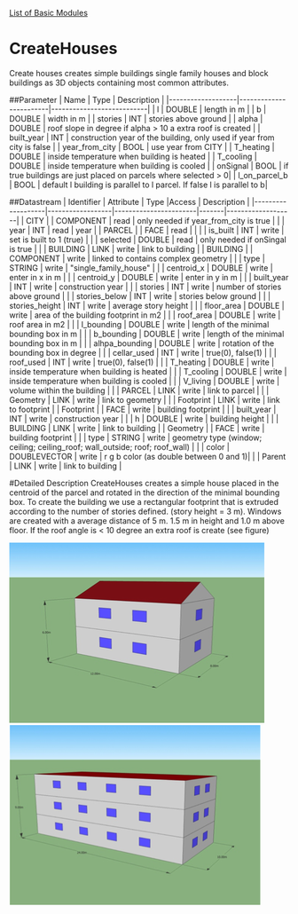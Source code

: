 [List of Basic Modules](List_of_Basic_Modules.md)

# CreateHouses

Create houses creates simple buildings single family houses and block buildings as 3D objects containing most common attributes.

##Parameter
|        Name       |          Type          |       Description         | 
|-------------------|------------------------|---------------------------|
| l   | DOUBLE | length in m        |
| b   | DOUBLE | width in m        |
| stories   | INT | stories above ground      |
| alpha   | DOUBLE | roof slope in degree if alpha > 10 a extra roof is created |
| built_year   | INT | construction year of the building, only used if year from city is false |
| year_from_city   | BOOL | use year from CITY |
| T_heating   | DOUBLE | inside temperature when building is heated |
| T_cooling   | DOUBLE | inside temperature when building is cooled |
| onSignal   | BOOL | if true buildings are just placed on parcels where selected > 0|
| l_on_parcel_b   | BOOL | default l building is parallel to l parcel. If false l is parallel to b|

##Datastream
|     Identifier    |     Attribute    |      Type             |Access |    Description    |
|-------------------|------------------|-----------------------|-------|-------------------|
| CITY 				|                  | COMPONENT   | read  | only needed if year_from_city is true |
|                   | year  | INT | read | year |
| PARCEL 			|   | FACE   | read  | |
|                   | is_built  | INT | write | set is built to 1 (true) |
|                   | selected  | DOUBLE | read | only needed if onSingal is true |
|                   | BUILDING  | LINK | write |  link to building |
| BUILDING 			|   | COMPONENT   | write  | linked to contains complex geometry |
|                   | type  | STRING | write | "single_family_house" |
|                   | centroid_x  | DOUBLE | write | enter in x in m |
|                   | centroid_y  | DOUBLE | write | enter in y in m |
|                   | built_year  | INT | write | construction year |
|                   | stories  | INT | write | number of stories above ground |
|                   | stories_below  | INT | write | stories below ground |
|                   | stories_height  | INT | write | average story height |
|                   | floor_area  | DOUBLE | write | area of the building footprint in m2 |
|                   | roof_area  | DOUBLE | write | roof area in m2 |
|                   | l_bounding  | DOUBLE | write | length of the minimal bounding box in m |
|                   | b_bounding  | DOUBLE | write | length of the minimal bounding box in m |
|                   | alhpa_bounding  | DOUBLE | write | rotation of the bounding box in degree |
|                   | cellar_used  | INT | write |  true(0), false(1)  |
|                   | roof_used  | INT | write |  true(0), false(1)  |
|                   | T_heating  | DOUBLE | write |  inside temperature when building is heated |
|                   | T_cooling  | DOUBLE | write |  inside temperature when building is cooled |
|                   | V_living  | DOUBLE | write |  volume within the building |
|                   | PARCEL  | LINK | write |  link to parcel |
|                   | Geometry  | LINK | write |  link to geometry |
|                   | Footprint  | LINK | write |  link to footprint |
| Footprint 		|   | FACE   | write  | building footprint |
|                   | built_year  | INT | write | construction year |
|                   | h  | DOUBLE | write | building height |
|                   | BUILDING  | LINK | write | link to building |
| Geometry 			|   | FACE   | write  | building footprint |
|                   | type  | STRING | write | geometry type (window; ceiling; ceiling_roof; wall_outside; roof; roof_wall) |
|                   | color | DOUBLEVECTOR | write | r g b color (as double between 0 and 1)|
|                   | Parent | LINK | write | link to building |

#Detailed Description
CreateHouses creates a simple house placed in the centroid of the parcel and rotated in the direction of the minimal bounding box. To create the building we use a 
rectangular footprint that is extruded according to the number of stories defined. (story height = 3 m). Windows are created with a average distance of 5 m. 1.5 m in height and 1.0 m above floor. If the roof angle is < 10 degree an extra roof is create (see figure)

![](images/single_house.png) ![](images/block_house.png)